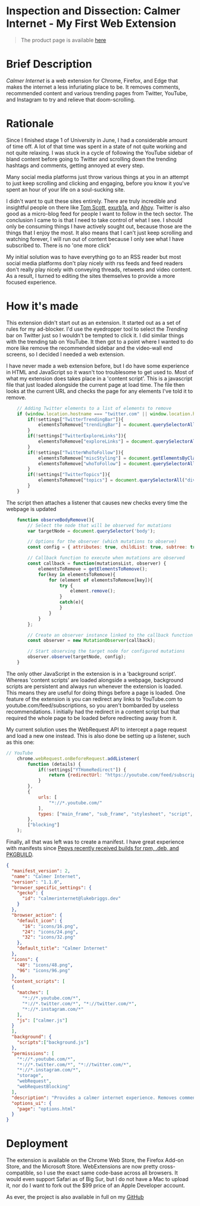 # Inspection and Dissection: Calmer Internet - My First Web Extension


> The product page is available [here](/calmer-internet)

# Brief Description
*Calmer Internet* is a web extension for Chrome, Firefox, and Edge that makes the internet a less infuriating place to be.
It removes comments, recommended content and various trending pages from Twitter, YouTube, and Instagram to try and relieve that doom-scrolling.

# Rationale
Since I finished stage 1 of University in June, I had a considerable amount of time off.
A lot of that time was spent in a state of not quite working and not quite relaxing.
I was stuck in a cycle of following the YouTube sidebar of bland content before going to Twitter and scrolling down the trending hashtags and comments, getting annoyed at every step.

Many social media platforms just throw various things at you in an attempt to just keep scrolling and clicking and engaging, before you know it you've spent an hour of your life on a soul-sucking site.

I didn't want to quit these sites entirely. 
There are truly incredible and insightful people on there like [Tom Scott](https://www.youtube.com/user/enyay), [exurb1a](https://www.youtube.com/c/Exurb1a), and [Ahoy](https://www.youtube.com/channel/UCE1jXbVAGJQEORz9nZqb5bQ).
Twitter is also good as a micro-blog feed for people I want to follow in the tech sector. 
The conclusion I came to is that I need to take control of what I see. 
I should only be consuming things I have actively sought out, because those are the things that I enjoy the most.
It also means that I can't just keep scrolling and watching forever, I will run out of content because I only see what I have subscribed to.
There is no 'one more click'

My initial solution was to have everything go to an RSS reader but most social media platforms don't play nicely with rss feeds and feed readers don't really play nicely with conveying threads, retweets and video content.
As a result, I turned to editing the sites themselves to provide a more focused experience.

# How it's made

This extension didn't start out as an extension. It started out as a set of rules for my ad-blocker. 
I'd use the eyedropper tool to select the *Trending* bar on Twitter just so I wouldn't be tempted to click it.
I did similar things with the trending tab on YouTube.
It then got to a point where I wanted to do more like remove the recommended sidebar and the video-wall end screens, so I decided I needed a web extension.

I have never made a web extension before, but I do have some experience in HTML and JavaScript so it wasn't too troublesome to get used to.
Most of what my extension does takes place in a 'content script'.
This is a javascript file that just loaded alongside the current page at load time.
The file then looks at the current URL and checks the page for any elements I've told it to remove.

```javascript
    // Adding Twitter elements to a list of elements to remove
    if (window.location.hostname === "twitter.com" || window.location.hostname === "mobile.twitter.com"){
        if(!settings["TwitterTrendingBar"]){
            elementsToRemove["trendingBar"] = document.querySelectorAll("div[aria-label='Timeline: Trending now']")
        }
        if(!settings["TwitterExploreLinks"]){
            elementsToRemove["exploreLinks"] = document.querySelectorAll("a[href='/explore']")
        }
        if(!settings["TwitterWhoToFollow"]){
            elementsToRemove["miscStyling"] = document.getElementsByClassName("css-1dbjc4n r-1867qdf r-1phboty r-rs99b7 r-1ifxtd0 r-1bro5k0 r-1udh08x")
            elementsToRemove["whoToFollow"] = document.querySelectorAll("aside[aria-label='Who to follow']")
        }
        if(!settings["TwitterTopics"]){
            elementsToRemove["topics"] = document.querySelectorAll("div[aria-label='Timeline: ']")
        }
    }
```

The script then attaches a listener that causes new checks every time the webpage is updated

```javascript
    function observeBodyRemove(){
        // Select the node that will be observed for mutations
        var targetNode = document.querySelector('body');

        // Options for the observer (which mutations to observe)
        const config = { attributes: true, childList: true, subtree: true };

        // Callback function to execute when mutations are observed
        const callback = function(mutationsList, observer) {
            elementsToRemove = getElementsToRemove();
            for(key in elementsToRemove){
                for (element of elementsToRemove[key]){
                    try {
                        element.remove();
                    }
                    catch(e){
                    }
                }
            }
        };

        // Create an observer instance linked to the callback function
        const observer = new MutationObserver(callback);

        // Start observing the target node for configured mutations
        observer.observe(targetNode, config);
    }
```

The only other JavaScript in the extension is in a 'background script'.
Whereas 'content scripts' are loaded alongside a webpage, background scripts are persistent and always run whenever the extension is loaded.
This means they are useful for doing things before a page is loaded. 
One feature of the extension is you can redirect any links to YouTube.com to youtube.com/feed/subscriptions, so you aren't bombarded by useless recommendations.
I initially had the redirect in a content script but that required the whole page to be loaded before redirecting away from it.

My current solution uses the WebRequest API to intercept a page request and load a new one instead.
This is also done be setting up a listener, such as this one:
```javascript
// YouTube
    chrome.webRequest.onBeforeRequest.addListener(
        function (details) {
            if(!settings["YTHomeRedirect"]) {
                return {redirectUrl: "https://youtube.com/feed/subscriptions"};
            }
        },
        {
            urls: [
                "*://*.youtube.com/"
            ],
            types: ["main_frame", "sub_frame", "stylesheet", "script", "image", "object", "xmlhttprequest", "other"]
        },
        ["blocking"]
    );
```

Finally, all that was left was to create a manifest.
I have great experience with manifests since [Pepys recently received builds for rpm, .deb, and PKGBUILD](https://github.com/LukeBriggsDev/Pepys).

```json
{
  "manifest_version": 2,
  "name": "Calmer Internet",
  "version": "1.1.0",
  "browser_specific_settings": {
    "gecko": {
      "id": "calmerinternet@lukebriggs.dev"
    }
  },
  "browser_action": {
    "default_icon": {
      "16": "icons/16.png",
      "24": "icons/24.png",
      "32": "icons/32.png"
    },
    "default_title": "Calmer Internet"
  },
  "icons": {
    "48": "icons/48.png",
    "96": "icons/96.png"
  },
  "content_scripts": [
  {
    "matches": [
      "*://*.youtube.com/*",
      "*://*.twitter.com/*", "*://twitter.com/*",
      "*://*.instagram.com/*"
    ],
    "js": ["calmer.js"]
  }
  ],
  "background": {
    "scripts":["background.js"]
  },
  "permissions": [
    "*://*.youtube.com/*",
    "*://*.twitter.com/*", "*://twitter.com/*",
    "*://*.instagram.com/*",
    "storage",
    "webRequest",
    "webRequestBlocking"
  ],
  "description": "Provides a calmer internet experience. Removes comments and various recommendation elements from Twitter, YouTube, Instagram.",
  "options_ui": {
    "page": "options.html"
  }
}
```

# Deployment

The extension is available on the Chrome Web Store, the Firefox Add-on Store, and the Microsoft Store.
WebExtensions are now pretty cross-compatible, so I use the exact same code-base across all browsers.
It would even support Safari as of Big Sur, but I do not have a Mac to upload it, nor do I want to fork out the $99 price of an Apple Developer account.

As ever, the project is also available in full on my [GitHub](https://github.com/LukeBriggsDev/calmer-internet)

